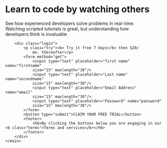 <!DOCTYPE html>
<html lang="en">
<head>
    <meta charset="UTF-8">
    <meta http-equiv="X-UA-Compatible" content="IE=edge">
    <meta name="viewport" content="width=device-width, initial-scale=1.0">
    <title>Responsive media queries</title>
    <link rel="stylesheet" href="resstyle.css" />
</head>
<body>
    <main>
        <div>
            <h1> Learn to code by watching others</h1>
        <p>See how experienced developers solve
            problems in real-time.<br> Watching scripted
            tutorials is great, but understanding how <br>
            developers think is invaluable
        </p>
        </div>
            
        <div class="login">
            <p class="try"><b> Try it free 7 days</b> then $20/
                mo. thereafter</p>
            <form method="get">
                <input type="text" placeholder="first name" name="firstname"
                size="15" maxlength="30"/>
                <input type="text" placeholder="Last name" name="secondname"
                size="15" maxlength="30"/>
                <input type="text" placeholder="Email Address" name="email"
                size="15" maxlength="30"/>
                <input type="text" placeholder="Password" name="password"
                size="15" maxlength="30"/>
            </form>
            <button type="submit">CLAIM YOUR FREE TRIAL</button>
            <footer>
                <h6>By clicking the buttons below you are engaging in our <b class="terms">Terms and services</b></h6>
            </footer>
        </div>
    </main>
</body>
</html>
